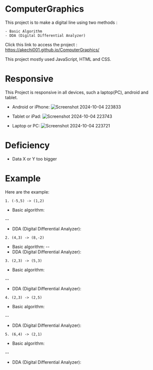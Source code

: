 # ComputerGraphics

This project is to make a digital line using two methods :
```
- Basic Algorithm
- DDA (Digital Differential Analyzer)
```

Click this link to access the project : https://akechi001.github.io/ComputerGraphics/

This project mostly used JavaScript, HTML and CSS.



# Responsive
This Project is responsive in all devices, such a laptop(PC), android and tablet.
- Android or iPhone:
  ![Screenshot 2024-10-04 223833](https://github.com/user-attachments/assets/e745276f-a54d-44c4-aeb4-84f6f542b363)
  
- Tablet or iPad:
  ![Screenshot 2024-10-04 223743](https://github.com/user-attachments/assets/815aa215-f4bc-4af9-9549-25df0a8d2595)

- Laptop or PC:
  ![Screenshot 2024-10-04 223721](https://github.com/user-attachments/assets/1d3525ae-4693-42c4-be8d-a83b6a4ad7bc)

# Deficiency
- Data X or Y too bigger

# Example
  Here are the example:
  ```
  1. (-5,5) -> (1,2)
  ```
  - Basic algorithm:
    
  --
  - DDA (Digital Differential Analyzer):


  ```
  2. (4,3) -> (8,-2)
  ```
  - Basic algorithm:
  --
  - DDA (Digital Differential Analyzer):

  ```
  3. (2,3) -> (5,3)
  ```
  - Basic algorithm:
    
  --
  - DDA (Digital Differential Analyzer):
  ```
  4. (2,3) -> (2,5)
  ```
  - Basic algorithm:
    
  --
  - DDA (Digital Differential Analyzer):
  ```
  5. (6,4) -> (2,1)
  ```
  - Basic algorithm:
    
  --
  - DDA (Digital Differential Analyzer):

